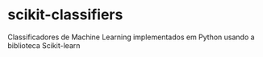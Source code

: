 # scikit-classifiers
Classificadores de Machine Learning implementados em Python usando a biblioteca Scikit-learn
